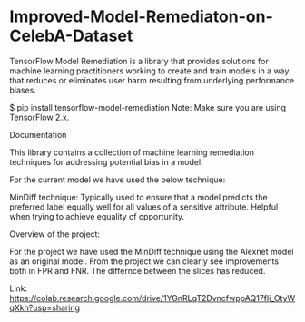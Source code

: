 # Improved-Model-Remediaton-on-CelebA-Dataset
TensorFlow Model Remediation is a library that provides solutions for machine learning practitioners working to create and train models in a way that reduces or eliminates user harm resulting from underlying performance biases.

$ pip install tensorflow-model-remediation
Note: Make sure you are using TensorFlow 2.x.

Documentation

This library contains a collection of machine learning remediation techniques for addressing potential bias in a model.

For the current model we have used the below technique:

MinDiff technique: Typically used to ensure that a model predicts the preferred label equally well for all values of a sensitive attribute. Helpful when trying to achieve equality of opportunity.

Overview of the project:

For the project we have used the MinDiff technique using the Alexnet model as an original model. From the project we can clearly see improvements both in FPR and FNR. The differnce between the slices has reduced. 

Link: https://colab.research.google.com/drive/1YGnRLqT2DvncfwppAQ17fli_OtyWqXkh?usp=sharing
